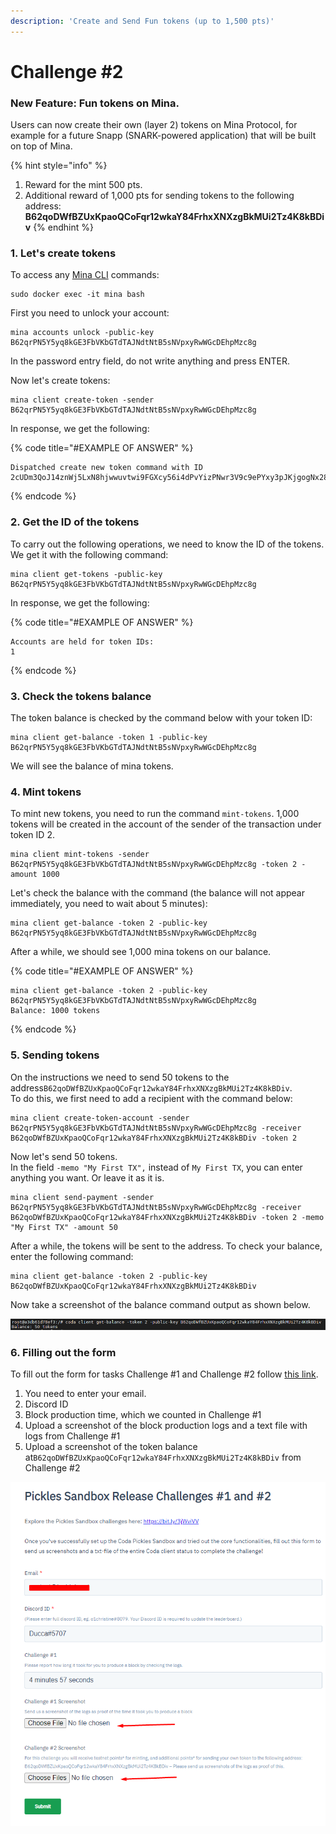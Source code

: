 ```yaml
---
description: 'Create and Send Fun tokens (up to 1,500 pts)'
---
```


# Challenge \#2

### **New Feature: Fun tokens on Mina.**

Users can now create their own \(layer 2\) tokens on Mina Protocol, for example for a future Snapp \(SNARK-powered application\) that will be built on top of Mina.

{% hint style="info" %}
1. Reward for the mint 500 pts.
2. Additional reward of 1,000 pts for sending tokens to the following address: **B62qoDWfBZUxKpaoQCoFqr12wkaY84FrhxXNXzgBkMUi2Tz4K8kBDiv**
{% endhint %}

### 1. Let's create tokens

To access any [Mina CLI](https://minaprotocol.com/docs/cli-reference) commands:

```text
sudo docker exec -it mina bash
```

First you need to unlock your account:

```text
mina accounts unlock -public-key B62qrPN5Y5yq8kGE3FbVKbGTdTAJNdtNtB5sNVpxyRwWGcDEhpMzc8g
```

In the password entry field, do not write anything and press ENTER.

Now let's create tokens:

```text
mina client create-token -sender B62qrPN5Y5yq8kGE3FbVKbGTdTAJNdtNtB5sNVpxyRwWGcDEhpMzc8g
```

In response, we get the following:

{% code title="\#EXAMPLE OF ANSWER" %}
```text
Dispatched create new token command with ID 2cUDm3QoJ14znWj5LxN8hjwwuvtwi9FGXcy56i4dPvYizPNwr3V9c9ePYxy3pJKjgogNx28jwHhqupi6wHFgXBmU5iX27iK1zUvJarj6wJsUG8segWXc4LGPed66YbYk3u9HiWw4v8cYYEqcy1mU6hqfj5JPMPthEBifxUMHZTqCwZmYWSdiERxB6PtPEdXVraWaYPVU4Q8vtpSN7oSTK1AXyXLYYR835CBrNSmgbLvoBDNroCKwcQrzw4b76BFNLe6EuWvBcMgX6npeeAbPg8z8iJ4PKz3gA64o1Y72kCrqyqus718LwXcmp5jxsYvJB2CJHzyZ
```
{% endcode %}

### 2. Get the ID of the tokens

To carry out the following operations, we need to know the ID of the tokens. We get it with the following command:

```text
mina client get-tokens -public-key B62qrPN5Y5yq8kGE3FbVKbGTdTAJNdtNtB5sNVpxyRwWGcDEhpMzc8g
```

In response, we get the following:

{% code title="\#EXAMPLE OF ANSWER" %}
```text
Accounts are held for token IDs:
1
```
{% endcode %}

### 3. Check the token**s balance**

The token balance is checked by the command below with your token ID:

```text
mina client get-balance -token 1 -public-key B62qrPN5Y5yq8kGE3FbVKbGTdTAJNdtNtB5sNVpxyRwWGcDEhpMzc8g
```

We will see the balance of mina tokens.

### 4. Mint tokens

To mint new tokens, you need to run the command `mint-tokens`. 1,000 tokens will be created in the account of the sender of the transaction under token ID 2.

```text
mina client mint-tokens -sender B62qrPN5Y5yq8kGE3FbVKbGTdTAJNdtNtB5sNVpxyRwWGcDEhpMzc8g -token 2 -amount 1000
```

Let's check the balance with the command \(the balance will not appear immediately, you need to wait about 5 minutes\):

```text
mina client get-balance -token 2 -public-key B62qrPN5Y5yq8kGE3FbVKbGTdTAJNdtNtB5sNVpxyRwWGcDEhpMzc8g
```

After a while, we should see 1,000 mina tokens on our balance.

{% code title="\#EXAMPLE OF ANSWER" %}
```text
mina client get-balance -token 2 -public-key B62qrPN5Y5yq8kGE3FbVKbGTdTAJNdtNtB5sNVpxyRwWGcDEhpMzc8g
Balance: 1000 tokens
```
{% endcode %}

### 5. Sending tokens

On the instructions we need to send 50 tokens to the address`B62qoDWfBZUxKpaoQCoFqr12wkaY84FrhxXNXzgBkMUi2Tz4K8kBDiv`.  
To do this, we first need to add a recipient with the command below:

```text
mina client create-token-account -sender B62qrPN5Y5yq8kGE3FbVKbGTdTAJNdtNtB5sNVpxyRwWGcDEhpMzc8g -receiver B62qoDWfBZUxKpaoQCoFqr12wkaY84FrhxXNXzgBkMUi2Tz4K8kBDiv -token 2
```

Now let's send 50 tokens.  
In the field `-memo "My First TX",` instead of `My First TX`, you can enter anything you want. Or leave it as it is.

```text
mina client send-payment -sender B62qrPN5Y5yq8kGE3FbVKbGTdTAJNdtNtB5sNVpxyRwWGcDEhpMzc8g -receiver B62qoDWfBZUxKpaoQCoFqr12wkaY84FrhxXNXzgBkMUi2Tz4K8kBDiv -token 2 -memo "My First TX" -amount 50
```

After a while, the tokens will be sent to the address. To check your balance, enter the following command:

```text
mina client get-balance -token 2 -public-key B62qoDWfBZUxKpaoQCoFqr12wkaY84FrhxXNXzgBkMUi2Tz4K8kBDiv
```

Now take a screenshot of the balance command output as shown below. 

![](../.gitbook/assets/image%20%283%29.png)

### 6. Filling out the form

To fill out the form for tasks Challenge \#1 and Challenge \#2 follow [this link](https://share.hsforms.com/1V-gRVnWZSLehZVB_F3sacQ4xuul).

1. You need to enter your email. 
2. Discord ID 
3. Block production time, which we counted in Challenge \#1 
4. Upload a screenshot of the block production logs and a text file with logs from Challenge \#1 
5. Upload a screenshot of the token balance at`B62qoDWfBZUxKpaoQCoFqr12wkaY84FrhxXNXzgBkMUi2Tz4K8kBDiv` from Challenge \#2

![](../.gitbook/assets/image%20%284%29.png)

